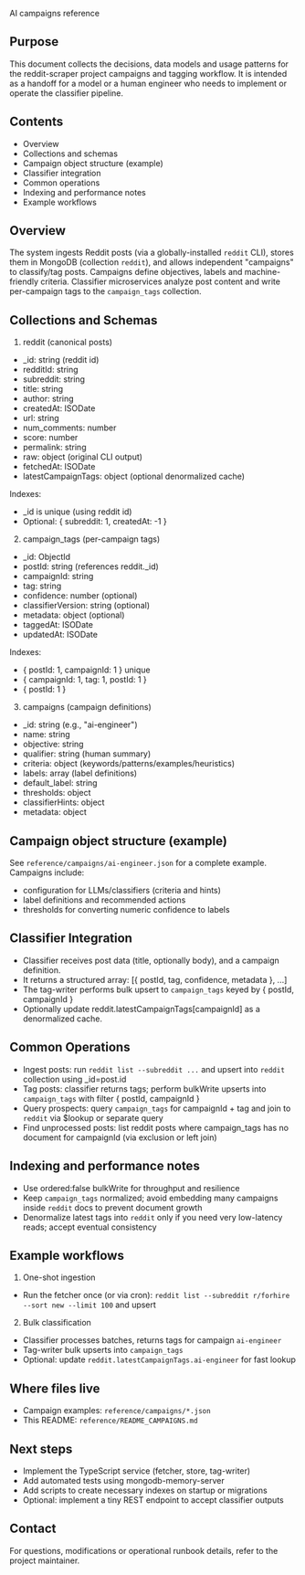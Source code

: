 AI campaigns reference

## Purpose

This document collects the decisions, data models and usage patterns for the reddit-scraper project campaigns and tagging workflow. It is intended as a handoff for a model or a human engineer who needs to implement or operate the classifier pipeline.

## Contents

-  Overview
-  Collections and schemas
-  Campaign object structure (example)
-  Classifier integration
-  Common operations
-  Indexing and performance notes
-  Example workflows

## Overview

The system ingests Reddit posts (via a globally-installed `reddit` CLI), stores them in MongoDB (collection `reddit`), and allows independent "campaigns" to classify/tag posts. Campaigns define objectives, labels and machine-friendly criteria. Classifier microservices analyze post content and write per-campaign tags to the `campaign_tags` collection.

## Collections and Schemas

1. reddit (canonical posts)

-  \_id: string (reddit id)
-  redditId: string
-  subreddit: string
-  title: string
-  author: string
-  createdAt: ISODate
-  url: string
-  num_comments: number
-  score: number
-  permalink: string
-  raw: object (original CLI output)
-  fetchedAt: ISODate
-  latestCampaignTags: object (optional denormalized cache)

Indexes:

-  \_id is unique (using reddit id)
-  Optional: { subreddit: 1, createdAt: -1 }

2. campaign_tags (per-campaign tags)

-  \_id: ObjectId
-  postId: string (references reddit.\_id)
-  campaignId: string
-  tag: string
-  confidence: number (optional)
-  classifierVersion: string (optional)
-  metadata: object (optional)
-  taggedAt: ISODate
-  updatedAt: ISODate

Indexes:

-  { postId: 1, campaignId: 1 } unique
-  { campaignId: 1, tag: 1, postId: 1 }
-  { postId: 1 }

3. campaigns (campaign definitions)

-  \_id: string (e.g., "ai-engineer")
-  name: string
-  objective: string
-  qualifier: string (human summary)
-  criteria: object (keywords/patterns/examples/heuristics)
-  labels: array (label definitions)
-  default_label: string
-  thresholds: object
-  classifierHints: object
-  metadata: object

## Campaign object structure (example)

See `reference/campaigns/ai-engineer.json` for a complete example. Campaigns include:

-  configuration for LLMs/classifiers (criteria and hints)
-  label definitions and recommended actions
-  thresholds for converting numeric confidence to labels

## Classifier Integration

-  Classifier receives post data (title, optionally body), and a campaign definition.
-  It returns a structured array: [{ postId, tag, confidence, metadata }, ...]
-  The tag-writer performs bulk upsert to `campaign_tags` keyed by { postId, campaignId }
-  Optionally update reddit.latestCampaignTags[campaignId] as a denormalized cache.

## Common Operations

-  Ingest posts: run `reddit list --subreddit ...` and upsert into `reddit` collection using \_id=post.id
-  Tag posts: classifier returns tags; perform bulkWrite upserts into `campaign_tags` with filter { postId, campaignId }
-  Query prospects: query `campaign_tags` for campaignId + tag and join to `reddit` via $lookup or separate query
-  Find unprocessed posts: list reddit posts where campaign_tags has no document for campaignId (via exclusion or left join)

## Indexing and performance notes

-  Use ordered:false bulkWrite for throughput and resilience
-  Keep `campaign_tags` normalized; avoid embedding many campaigns inside `reddit` docs to prevent document growth
-  Denormalize latest tags into `reddit` only if you need very low-latency reads; accept eventual consistency

## Example workflows

1. One-shot ingestion

-  Run the fetcher once (or via cron): `reddit list --subreddit r/forhire --sort new --limit 100` and upsert

2. Bulk classification

-  Classifier processes batches, returns tags for campaign `ai-engineer`
-  Tag-writer bulk upserts into `campaign_tags`
-  Optional: update `reddit.latestCampaignTags.ai-engineer` for fast lookup

## Where files live

-  Campaign examples: `reference/campaigns/*.json`
-  This README: `reference/README_CAMPAIGNS.md`

## Next steps

-  Implement the TypeScript service (fetcher, store, tag-writer)
-  Add automated tests using mongodb-memory-server
-  Add scripts to create necessary indexes on startup or migrations
-  Optional: implement a tiny REST endpoint to accept classifier outputs

## Contact

For questions, modifications or operational runbook details, refer to the project maintainer.

